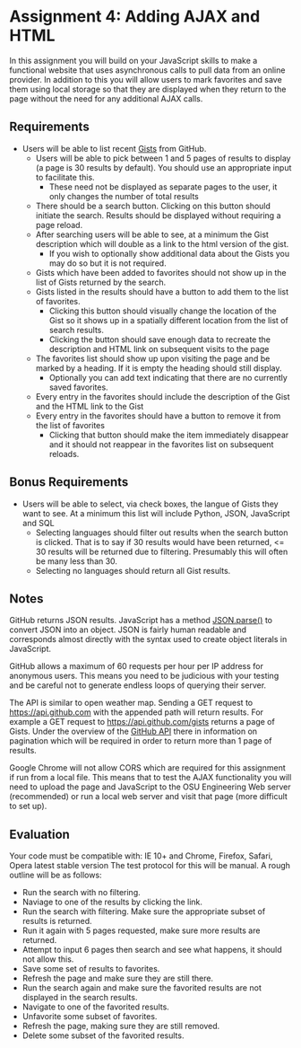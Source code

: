 Assignment 4: Adding AJAX and HTML
==========================================
In this assignment you will build on your JavaScript skills to make a functional website that uses asynchronous calls to pull data from an online provider. In addition to this you will allow users to mark favorites and save them using local storage so that they are displayed when they return to the page without the need for any additional AJAX calls.

Requirements
------------
- Users will be able to list recent [Gists](https://developer.github.com/v3/gists/#list-gists) from GitHub.
  - Users will be able to pick between 1 and 5 pages of results to display (a page is 30 results by default). You should use an appropriate input to facilitate this.
    - These need not be displayed as separate pages to the user, it only changes the number of total results  
  - There should be a search button. Clicking on this button should initiate the search. Results should be displayed without requiring a page reload.
  - After searching users will be able to see, at a minimum the Gist description which will double as a link to the html version of the gist.
    - If you wish to optionally show additional data about the Gists you may do so but it is not required.
  - Gists which have been added to favorites should not show up in the list of Gists returned by the search.
  - Gists listed in the results should have a button to add them to the list of favorites.
    - Clicking this button should visually change the location of the Gist so it shows up in a spatially different location from the list of search results.
    - Clicking the button should save enough data to recreate the description and HTML link on subsequent visits to the page
  - The favorites list should show up upon visiting the page and be marked by a heading. If it is empty the heading should still display.
    - Optionally you can add text indicating that there are no currently saved favorites.
  - Every entry in the favorites should include the description of the Gist and the HTML link to the Gist
  - Every entry in the favorites should have a button to remove it from the list of favorites
    - Clicking that button should make the item immediately disappear and it should not reappear in the favorites list on subsequent reloads.
    
Bonus Requirements
------------------
  - Users will be able to select, via check boxes, the langue of Gists they want to see. At a minimum this list will include Python, JSON, JavaScript and SQL
    - Selecting languages should filter out results when the search button is clicked. That is to say if 30 results would have been returned, <= 30 results will be returned due to filtering. Presumably this will often be many less than 30.
    - Selecting no languages should return all Gist results.
    
Notes
-----
GitHub returns JSON results. JavaScript has a method [JSON.parse()](https://developer.mozilla.org/en-US/docs/Web/JavaScript/Reference/Global_Objects/JSON/parse) to convert JSON into an object. JSON is fairly human readable and corresponds almost directly with the syntax used to create object literals in JavaScript.

GitHub allows a maximum of 60 requests per hour per IP address for anonymous users. This means you need to be judicious with your testing and be careful not to generate endless loops of querying their server.

The API is similar to open weather map. Sending a GET request to https://api.github.com with the appended path will return results. For example a GET request to https://api.github.com/gists returns a page of Gists. Under the overview of the [GitHub API](https://developer.github.com/v3/) there in information on pagination which will be required in order to return more than 1 page of results.

Google Chrome will not allow CORS which are required for this assignment if run from a local file. This means that to test the AJAX functionality you will need to upload the page and JavaScript to the OSU Engineering Web server (recommended) or run a local web server and visit that page (more difficult to set up).
  
Evaluation
----------
Your code must be compatible with: IE 10+ and Chrome, Firefox, Safari, Opera latest stable version
The test protocol for this will be manual. A rough outline will be as follows:
- Run the search with no filtering.
- Naviage to one of the results by clicking the link.
- Run the search with filtering. Make sure the appropriate subset of results is returned.
- Run it again with 5 pages requested, make sure more results are returned.
- Attempt to input 6 pages then search and see what happens, it should not allow this.
- Save some set of results to favorites.
- Refresh the page and make sure they are still there.
- Run the search again and make sure the favorited results are not displayed in the search results.
- Navigate to one of the favorited results.
- Unfavorite some subset of favorites.
- Refresh the page, making sure they are still removed.
- Delete some subset of the favorited results.
